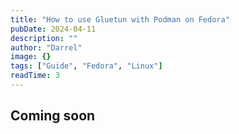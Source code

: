 ```yaml
---
title: "How to use Gluetun with Podman on Fedora"
pubDate: 2024-04-11
description: ""
author: "Darrel"
image: {}
tags: ["Guide", "Fedora", "Linux"]
readTime: 3
---
```


## Coming soon
